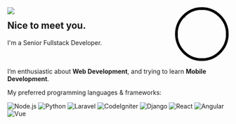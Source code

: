 

<a href="https://github.com/lara-star?tab=repositories">
  <img align="left" src="https://github-readme-stats.vercel.app/api?username=lara-star&show_icons=true&hide_border=true&hide_rank=true&card_width=100"  />
  <img align="right" src="https://cdn5.f-cdn.com/ppic/154007725/logo/46462404/231PO/profile_logo_.jpg" width="50px" style="border-radius: 56%;width: 110px;padding: 0px;border: 6px solid black;" />
</a>

## Nice to meet you.


I'm a Senior Fullstack Developer.
<br/><br/><br/>

I’m enthusiastic about **Web Development**, and trying to learn **Mobile Development**.

My preferred programming languages & frameworks:

![Node.js](https://img.shields.io/badge/-Node.js-339933?style=flat-square&logo=Node.js&logoColor=fff)
![Python](https://img.shields.io/badge/-Python-3776AB?style=flat-square&logo=Python&logoColor=fff)
![Laravel](https://img.shields.io/badge/-Laravel-47848F?style=flat-square&logo=Laravel&logoColor=fff)
![CodeIgniter](https://img.shields.io/badge/-CodeIgniter-777BB4?style=flat-square&logo=CodeIgniter&logoColor=fff)
![Django](https://img.shields.io/badge/-Django-47848F?style=flat-square&logo=Django&logoColor=fff)
![React](https://img.shields.io/badge/-React-61DAFB?style=flat-square&logo=React&logoColor=fff)
![Angular](https://img.shields.io/badge/-Angular-339933?style=flat-square&logo=Angular&logoColor=fff)
![Vue](https://img.shields.io/badge/-Vue.js-007ACC?style=flat-square&logo=Vue.js&logoColor=fff)

